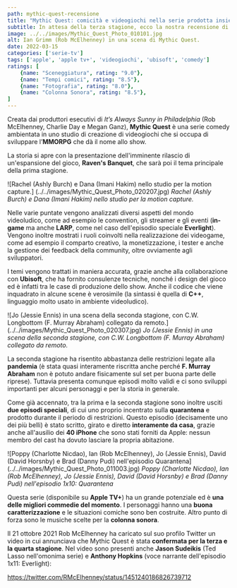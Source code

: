 ```yaml
---
path: mythic-quest-recensione
title: "Mythic Quest: comicità e videogiochi nella serie prodotta insieme a Ubisoft"
subtitle: In attesa della terza stagione, ecco la nostra recensione di questa commedia Apple Original.
image: ../../images/Mythic_Quest_Photo_010101.jpg
alt: Ian Grimm (Rob McElhenney) in una scena di Mythic Quest.
date: 2022-03-15
categories: ['serie-tv']
tags: ['apple', 'apple tv+', 'videogiochi', 'ubisoft', 'comedy']
ratings: [
	{name: "Sceneggiatura", rating: "9.0"},
	{name: "Tempi comici", rating: "8.5"},
	{name: "Fotografia", rating: "8.0"},
	{name: "Colonna Sonora", rating: "8.5"},
]
---
```


Creata dai produttori esecutivi di *It’s Always Sunny in Philadelphia* (Rob McElhenney, Charlie Day e Megan Ganz), **Mythic Quest** è una serie comedy ambientata in uno studio di creazione di videogiochi che si occupa di sviluppare l’**MMORPG** che dà il nome allo show.

La storia si apre con la presentazione dell'imminente rilascio di un'espansione del gioco, **Raven's Banquet**, che sarà poi il tema principale della prima stagione.

![Rachel (Ashly Burch) e Dana (Imani Hakim) nello studio per la motion capture.] (../../images/Mythic_Quest_Photo_020207.jpg)
*Rachel (Ashly Burch) e Dana (Imani Hakim) nello studio per la motion capture.*

Nelle varie puntate vengono analizzati diversi aspetti del mondo videoludico, come ad esempio le convention, gli streamer e gli eventi (**in-game** ma anche **LARP**, come nel caso dell'episodio speciale **Everlight**). Vengono inoltre mostrati i ruoli coinvolti nella realizzazione dei videogame, come ad esempio il comparto creativo, la monetizzazione, i tester e anche la gestione dei feedback della community, oltre ovviamente agli sviluppatori.

I temi vengono trattati in maniera accurata, grazie anche alla collaborazione con **Ubisoft**, che ha fornito consulenze tecniche, nonché i design del gioco ed è infatti tra le case di produzione dello show. Anche il codice che viene inquadrato in alcune scene è verosimile (la sintassi è quella di **C++**, linguaggio molto usato in ambiente videoludico).

![Jo (Jessie Ennis) in una scena della seconda stagione, con C.W. Longbottom (F. Murray Abraham) collegato da remoto.] (../../images/Mythic_Quest_Photo_020307.jpg)
*Jo (Jessie Ennis) in una scena della seconda stagione, con C.W. Longbottom (F. Murray Abraham) collegato da remoto.*

La seconda stagione ha risentito abbastanza delle restrizioni legate alla **pandemia** (è stata quasi interamente riscritta anche perché **F. Murray Abraham** non è potuto andare fisicamente sul set per buona parte delle riprese). Tuttavia presenta comunque episodi molto validi e ci sono sviluppi importanti per alcuni personaggi e per la storia in generale.

Come già accennato, tra la prima e la seconda stagione sono inoltre usciti **due episodi speciali**, di cui uno proprio incentrato sulla **quarantena** e prodotto durante il periodo di restrizioni. Questo episodio (decisamente uno dei più belli) è stato scritto, girato e diretto **interamente da casa**, grazie anche all'ausilio dei **40 iPhone** che sono stati forniti da Apple: nessun membro del cast ha dovuto lasciare la propria abitazione.

![Poppy (Charlotte Nicdao), Ian (Rob McElhenney), Jo (Jessie Ennis), David (David Horsnby) e Brad (Danny Pudi) nell'episodio Quarantena] (../../images/Mythic_Quest_Photo_011003.jpg)
*Poppy (Charlotte Nicdao), Ian (Rob McElhenney), Jo (Jessie Ennis), David (David Horsnby) e Brad (Danny Pudi) nell'episodio 1x10: Quarantena*

Questa serie (disponibile su **Apple TV+**) ha un grande potenziale ed è **una delle migliori commedie del momento**.
I personaggi hanno una **buona caratterizzazione** e le situazioni comiche sono ben costruite.
Altro punto di forza sono le musiche scelte per la **colonna sonora**.

Il 21 ottobre 2021 Rob McElhenney ha caricato sul suo profilo Twitter un video in cui annunciava che Mythic Quest è stata **confermata per la terza e la quarta stagione**. Nel video sono presenti anche **Jason Sudeikis** (Ted Lasso nell'omonima serie) e **Anthony Hopkins** (voce narrante dell'episodio 1x11: Everlight):

https://twitter.com/RMcElhenney/status/1451240186826739712